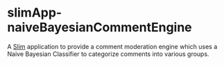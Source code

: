 # slimApp-naiveBayesianCommentEngine

A [Slim](http://www.slimframework.com/) application to provide a 
comment moderation engine which uses a Naive Bayesian Classifier to 
categorize comments into various groups.



